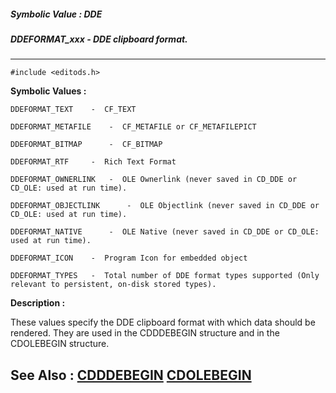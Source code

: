 ##### Symbolic Value : DDE
##### DDEFORMAT_xxx - DDE clipboard format.
---
```
#include <editods.h>
```

**Symbolic Values :**

	DDEFORMAT_TEXT	  -  CF_TEXT

	DDEFORMAT_METAFILE	  -  CF_METAFILE or CF_METAFILEPICT

	DDEFORMAT_BITMAP	  -  CF_BITMAP

	DDEFORMAT_RTF	  -  Rich Text Format

	DDEFORMAT_OWNERLINK	  -  OLE Ownerlink (never saved in CD_DDE or CD_OLE: used at run time).

	DDEFORMAT_OBJECTLINK	  -  OLE Objectlink (never saved in CD_DDE or CD_OLE: used at run time).

	DDEFORMAT_NATIVE	  -  OLE Native (never saved in CD_DDE or CD_OLE: used at run time).

	DDEFORMAT_ICON	  -  Program Icon for embedded object

	DDEFORMAT_TYPES	  -  Total number of DDE format types supported (Only relevant to persistent, on-disk stored types).


**Description :**

These values specify the DDE clipboard format with which data should be rendered.  They are used in the CDDDEBEGIN structure and in the CDOLEBEGIN structure.


**See Also :**
[CDDDEBEGIN](/domino-c-api-docs/reference/Data/CDDDEBEGIN)
[CDOLEBEGIN](/domino-c-api-docs/reference/Data/CDOLEBEGIN)
---
